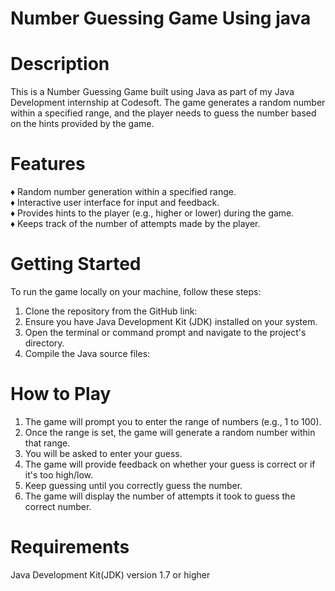 # Number Guessing Game Using java

# Description
This is a Number Guessing Game built using Java as part of my Java Development internship at Codesoft. 
The game generates a random number within a specified range, and the player needs to guess the number based on the hints provided by the game.

# Features
&#9830; Random number generation within a specified range.<br>
&#9830; Interactive user interface for input and feedback.<br>
&#9830; Provides hints to the player (e.g., higher or lower) during the game.<br>
&#9830; Keeps track of the number of attempts made by the player.<br>


# Getting Started

To run the game locally on your machine, follow these steps:

  1. Clone the repository from the GitHub link:
  2. Ensure you have Java Development Kit (JDK) installed on your system.
  3. Open the terminal or command prompt and navigate to the project's directory.
  4. Compile the Java source files:

# How to Play
  1. The game will prompt you to enter the range of numbers (e.g., 1 to 100).
  2. Once the range is set, the game will generate a random number within that range.
  3. You will be asked to enter your guess.
  4. The game will provide feedback on whether your guess is correct or if it's too high/low.
  5. Keep guessing until you correctly guess the number.
  6. The game will display the number of attempts it took to guess the correct number.


# Requirements
 Java Development Kit(JDK) version 1.7 or higher
